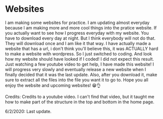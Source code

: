 # Websites
I am making some websites for practice. I am updating almost everyday because I am making more and more cool things into the pratice website. If you actually want to see how I progress everyday with my website. You have to download every day at night. But I think everybody will not do that. They will download once and I am like it that way. I have actually made a website that has a url, i don't think you'll believe this, it was ACTUALLY hard to make a website with wordpress. So I just switched to coding. And look how my website should have looked if I coded! I did not expect this result. Just watching a few youtube video to get help, I have made this website! I will progress very slowly and eventually release a new website when I finally decided that it was the last update. Also, after you download it, make sure to extract all the files into the file you want it to go to. Hope you all enjoy the website and upcoming websites! 😁👌

Credits:
Credits to a youtube video. I can't find that video, but it taught me how to make part of the structure in the top and bottom in the home page.

6/2/2020: Last update.
